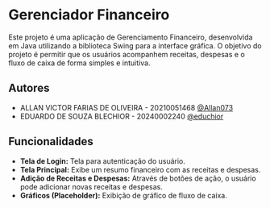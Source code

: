 
# Gerenciador Financeiro

Este projeto é uma aplicação de Gerenciamento Financeiro, desenvolvida em Java utilizando a biblioteca Swing para a interface gráfica. O objetivo do projeto é permitir que os usuários acompanhem receitas, despesas e o fluxo de caixa de forma simples e intuitiva.


## Autores

- ALLAN VICTOR FARIAS DE OLIVEIRA - 20210051468 [@Allan073](https://github.com/Allan073)
- EDUARDO DE SOUZA BLECHIOR - 20240002240 [@educhior](https://www.github.com/Educhior)


## Funcionalidades

- **Tela de Login:** Tela para autenticação do usuário.
- **Tela Principal:** Exibe um resumo financeiro com as receitas e despesas.
- **Adição de Receitas e Despesas:** Através de botões de ação, o usuário pode adicionar novas receitas e despesas.
- **Gráficos (Placeholder):** Exibição de gráfico de fluxo de caixa.

